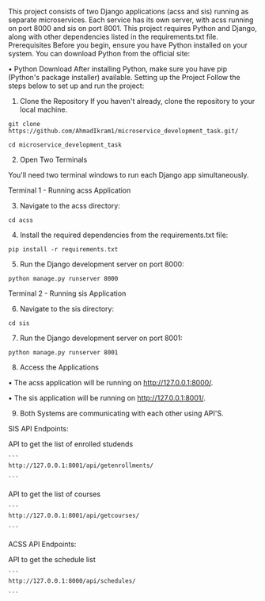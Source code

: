 This project consists of two Django applications (acss and sis) running as separate microservices. Each service has its own server, with acss running on port 8000 and sis on port 8001. This project requires Python and Django, along with other dependencies listed in the requirements.txt file.
Prerequisites
Before you begin, ensure you have Python installed on your system. You can download Python from the official site:

•	Python Download
After installing Python, make sure you have pip (Python's package installer) available.
Setting up the Project
Follow the steps below to set up and run the project:

1. Clone the Repository
If you haven't already, clone the repository to your local machine.

```
git clone https://github.com/AhmadIkram1/microservice_development_task.git/
```

```
cd microservice_development_task
```

2. Open Two Terminals

You'll need two terminal windows to run each Django app simultaneously.

Terminal 1 - Running acss Application

3.	Navigate to the acss directory:
```
cd acss
```

4.	Install the required dependencies from the requirements.txt file:
```   
pip install -r requirements.txt
```
5.	Run the Django development server on port 8000:
```   
python manage.py runserver 8000
```
Terminal 2 - Running sis Application

6.	Navigate to the sis directory:
```
cd sis
```
7.	Run the Django development server on port 8001:
```
python manage.py runserver 8001
```
8. Access the Applications
   
•	The acss application will be running on http://127.0.0.1:8000/.

•	The sis application will be running on http://127.0.0.1:8001/.

9. Both Systems are communicating with each other using API'S.

 SIS API Endpoints:

 API to get the list of enrolled studends

    ```
    http://127.0.0.1:8001/api/getenrollments/

    ```

 API to get the list of courses

    ```
    http://127.0.0.1:8001/api/getcourses/

    ```

 ACSS API Endpoints:

 API to get the schedule list

    ```
    http://127.0.0.1:8000/api/schedules/

    ```